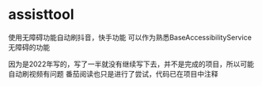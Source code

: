# assisttool
使用无障碍功能自动刷抖音，快手功能
可以作为熟悉BaseAccessibilityService无障碍的功能



因为是2022年写的，写了一半就没有继续写下去，并不是完成的项目，所以可能自动刷视频有问题
番茄阅读也只是进行了尝试，代码已在项目中注释


